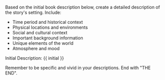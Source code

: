 Based on the initial book description below, create a detailed description of the story's setting. Include:
- Time period and historical context
- Physical locations and environments
- Social and cultural context
- Important background information
- Unique elements of the world
- Atmosphere and mood

Initial Description:
{{ initial }}

Remember to be specific and vivid in your descriptions. End with "THE END".